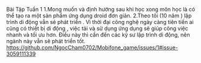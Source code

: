 Bài Tập Tuần 1 
1.Mong muốn và định hướng sau khi học xong môn học là có thể tạo ra một sản phẩm ứng dụng droid đơn giản.
2.Theo tôi (10 năm ) lập trình di động vẫn sẻ phát triển . Vì thời đại công nghệ ngày càng tiên tiến ai cũng có thiết bị di động , việc tải và sử dụng  ứng dụng sẽ giúp công việc nhanh và tối ưu hơn.
Điều này thì cần đến các kỹ sư lập trình di động, nên ngành này vẫn sẽ phát triển tốt.
https://github.com/NgocCham0702/Mobifone_game/issues/1#issue-3059111339
